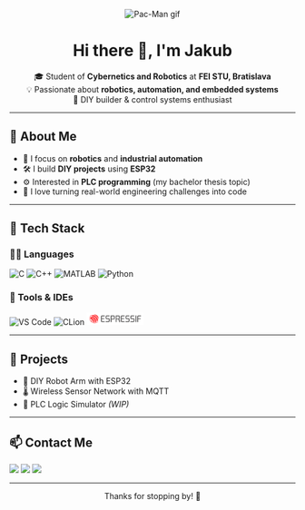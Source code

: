 <p align="center">
  <img src="https://media.giphy.com/media/11sBLVxNs7v6WA/giphy.gif" width="400" alt="Pac-Man gif">
</p>

<h1 align="center">Hi there 👋, I'm Jakub</h1>

<p align="center">
🎓 Student of <strong>Cybernetics and Robotics</strong> at <strong>FEI STU, Bratislava</strong><br>
💡 Passionate about <strong>robotics, automation, and embedded systems</strong><br>
🔧 DIY builder & control systems enthusiast
</p>

---

## 🧠 About Me

- 🤖 I focus on **robotics** and **industrial automation**
- 🛠️ I build **DIY projects** using **ESP32**
- ⚙️ Interested in **PLC programming** (my bachelor thesis topic)
- 📐 I love turning real-world engineering challenges into code

---

## 🚀 Tech Stack

### 🧑‍💻 Languages

<p align="left">
  <img src="https://cdn.jsdelivr.net/gh/devicons/devicon/icons/c/c-original.svg" width="40" height="40" alt="C"/>
  <img src="https://cdn.jsdelivr.net/gh/devicons/devicon/icons/cplusplus/cplusplus-original.svg" width="40" height="40" alt="C++"/>
  <img src="https://cdn.jsdelivr.net/gh/devicons/devicon/icons/matlab/matlab-original.svg" width="40" height="40" alt="MATLAB"/>
  <img src="https://cdn.jsdelivr.net/gh/devicons/devicon/icons/python/python-original.svg" width="40" height="40" alt="Python"/>
</p>

### 🧰 Tools & IDEs

<p align="left">
  <img src="https://cdn.jsdelivr.net/gh/devicons/devicon/icons/vscode/vscode-original.svg" width="40" height="40" alt="VS Code"/>
  <img src="https://cdn.jsdelivr.net/gh/devicons/devicon/icons/clion/clion-original.svg" width="40" height="40" alt="CLion"/>
  <img src="https://raw.githubusercontent.com/espressif/esp-idf/master/docs/_static/espressif-logo.svg" width="100" alt="ESP32"/>
</p>

---

## 📂 Projects

- 🔧 DIY Robot Arm with ESP32  
- 🌡️ Wireless Sensor Network with MQTT  
- 🚦 PLC Logic Simulator *(WIP)*  

---

## 📫 Contact Me

<p>
  <a href="https://linkedin.com/in/your-link"><img src="https://img.shields.io/badge/LinkedIn-blue?style=for-the-badge&logo=linkedin&logoColor=white"/></a>
  <a href="mailto:your@email.com"><img src="https://img.shields.io/badge/Email-D14836?style=for-the-badge&logo=gmail&logoColor=white"/></a>
  <img src="https://img.shields.io/badge/Discord-kllemo-5865F2?style=for-the-badge&logo=discord&logoColor=white"/>
</p>

---

<p align="center">Thanks for stopping by! 🚀</p>
